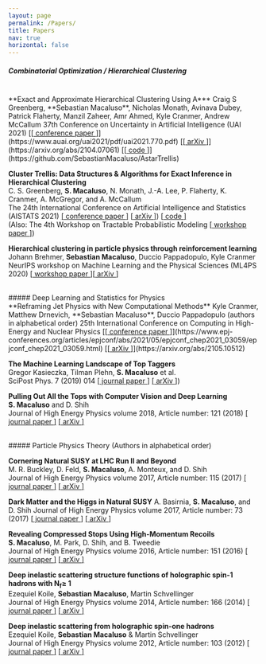 ```yaml
---
layout: page
permalink: /Papers/
title: Papers
nav: true
horizontal: false
---
```


##### Combinatorial Optimization / Hierarchical Clustering
<br>
**Exact and Approximate Hierarchical Clustering Using A***  
Craig S Greenberg, **Sebastian Macaluso**, Nicholas Monath, Avinava Dubey, Patrick Flaherty, Manzil Zaheer, Amr Ahmed, Kyle Cranmer, Andrew McCallum  
37th Conference on Uncertainty in Artificial Intelligence (UAI 2021) [[<u> conference paper </u>]](https://www.auai.org/uai2021/pdf/uai2021.770.pdf) [[<u> arXiv </u>]](https://arxiv.org/abs/2104.07061) [[<u> code </u>]](https://github.com/SebastianMacaluso/AstarTrellis)  


**Cluster Trellis: Data Structures & Algorithms for Exact Inference in Hierarchical Clustering**  
C. S. Greenberg, **S. Macaluso**, N. Monath, J.-A. Lee, P. Flaherty, K. Cranmer,
A. McGregor, and A. McCallum   
The 24th International Conference on Artificial Intelligence and Statistics (AISTATS 2021) [[<u> conference paper </u>]](http://proceedings.mlr.press/v130/macaluso21a/macaluso21a.pdf) [[<u> arXiv </u>]](https://arxiv.org/abs/2002.11661)) [[<u> code </u>]](https://github.com/SebastianMacaluso/ClusterTrellis)  
(Also: The 4th Workshop on Tractable Probabilistic Modeling [[<u> workshop paper </u>]](https://openreview.net/forum?id=imgfvlsXdo3))


**Hierarchical clustering in particle physics through reinforcement learning**  
Johann Brehmer, **Sebastian Macaluso**, Duccio Pappadopulo, Kyle Cranmer  
NeurIPS workshop on Machine Learning and the Physical Sciences (ML4PS 2020) [[<u> workshop paper </u>]](https://ml4physicalsciences.github.io/2020/files/NeurIPS_ML4PS_2020_2.pdf)[[<u> arXiv </u>]](https://arxiv.org/abs/2011.08191)

<br>
##### Deep Learning and Statistics for Physics
<br>
**Reframing Jet Physics with New Computational Methods**    
Kyle Cranmer, Matthew Drnevich, **Sebastian Macaluso**, Duccio Pappadopulo (authors in alphabetical order)   
25th International Conference on Computing in High-Energy and Nuclear Physics [[<u> conference paper </u>]](https://www.epj-conferences.org/articles/epjconf/abs/2021/05/epjconf_chep2021_03059/epjconf_chep2021_03059.html)  [[<u> arXiv </u>]](https://arxiv.org/abs/2105.10512)

**The Machine Learning Landscape of Top Taggers**   
Gregor Kasieczka, Tilman Plehn, **S. Macaluso** et al.    
SciPost Phys. 7 (2019) 014  [[<u> journal paper </u>]](https://scipost.org/10.21468/SciPostPhys.7.1.014) [[<u> arXiv </u>]](https://arxiv.org/abs/1902.09914v2))

**Pulling Out All the Tops with Computer Vision and Deep Learning**   
**S. Macaluso** and D. Shih    
Journal of High Energy Physics volume 2018, Article number: 121 (2018) [[<u> journal paper </u>]](https://link.springer.com/content/pdf/10.1007/JHEP10%282018%29121.pdf) [[<u> arXiv </u>]](https://arxiv.org/abs/1803.00107)

<br>
##### Particle Physics Theory 
(Authors in alphabetical order)
<br>

**Cornering Natural SUSY at LHC Run II and Beyond**  
M. R. Buckley, D. Feld, **S. Macaluso**, A. Monteux, and D. Shih   
Journal of High Energy Physics volume 2017, Article number: 115 (2017) [[<u> journal paper </u>]](https://link.springer.com/content/pdf/10.1007/JHEP08%282017%29115.pdf) [[<u> arXiv </u>]](https://arxiv.org/abs/1610.08059)


**Dark Matter and the Higgs in Natural SUSY**
A. Basirnia, **S. Macaluso**, and D. Shih
Journal of High Energy Physics volume 2017, Article number: 73 (2017) [[<u> journal paper </u>]](https://link.springer.com/content/pdf/10.1007/JHEP03%282017%29073.pdf) [[<u> arXiv </u>]](https://arxiv.org/abs/1605.08442)


**Revealing Compressed Stops Using High-Momentum Recoils**  
**S. Macaluso**, M. Park, D. Shih, and B. Tweedie  
Journal of High Energy Physics volume 2016, Article number: 151 (2016)  [[<u> journal paper </u>]](https://link.springer.com/content/pdf/10.1007/JHEP03%282016%29151.pdf) [[<u> arXiv </u>]](https://arxiv.org/abs/1506.07885)

**Deep inelastic scattering structure functions of holographic spin-1 hadrons with N<sub>f</sub>≥ 1**  
Ezequiel Koile, **Sebastian Macaluso**, Martin Schvellinger  
Journal of High Energy Physics volume 2014, Article number: 166 (2014)  [[<u> journal paper </u>]](https://link.springer.com/content/pdf/10.1007/JHEP01%282014%29166.pdf) [[<u> arXiv </u>]](https://arxiv.org/abs/1311.2601)

**Deep inelastic scattering from holographic spin-one hadrons**  
Ezequiel Koile, **Sebastian Macaluso** & Martin Schvellinger   
Journal of High Energy Physics volume 2012, Article number: 103 (2012)  [[<u> journal paper </u>]](https://link.springer.com/content/pdf/10.1007/JHEP02(2012)103.pdf) [[<u> arXiv </u>]](https://arxiv.org/abs/1112.1459)